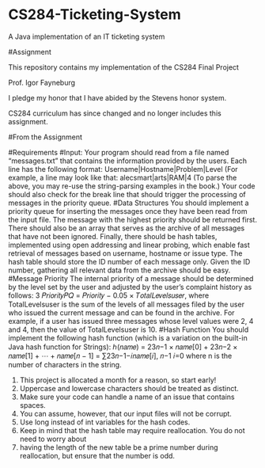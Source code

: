 # CS284-Ticketing-System
A Java implementation of an IT ticketing system

#Assignment

This repository contains my implementation of the CS284 Final Project

Prof. Igor Fayneburg

I pledge my honor that I have abided by the Stevens honor system.

CS284 curriculum has since changed and no longer includes this assignment.

#From the Assignment

#Requirements
#Input:
Your program should read from a file named “messages.txt” that contains the information provided by
the users. Each line has the following format:
Username|Hostname|Problem|Level
(For example, a line may look like that:
alecsmart|arts|RAM|4
(To parse the above, you may re-use the string-parsing examples in the book.)
Your code should also check for the break line that should trigger the processing of messages in the
priority queue.
#Data Structures
You should implement a priority queue for inserting the messages once they have been read from the
input file. The message with the highest priority should be returned first.
There should also be an array that serves as the archive of all messages that have not been ignored.
Finally, there should be hash tables, implemented using open addressing and linear probing, which enable
fast retrieval of messages based on username, hostname or issue type. The hash table should store the ID
number of each message only. Given the ID number, gathering all relevant data from the archive should
be easy.
#Message Priority
The internal priority of a message should be determined by the level set by the user and adjusted by the
user’s complaint history as follows:
3
𝑃𝑟𝑖𝑜𝑟𝑖𝑡𝑦𝑃𝑄 = 𝑃𝑟𝑖𝑜𝑟𝑖𝑡𝑦 − 0.05 × 𝑇𝑜𝑡𝑎𝑙𝐿𝑒𝑣𝑒𝑙𝑠𝑢𝑠𝑒𝑟,
where TotalLevelsuser is the sum of the levels of all messages filed by the user who issued the current
message and can be found in the archive. For example, if a user has issued three messages whose level
values were 2, 4 and 4, then the value of TotalLevelsuser is 10.
#Hash Function
You should implement the following hash function (which is a variation on the built-in Java hash function
for Strings):
ℎ(𝑛𝑎𝑚𝑒) = 23𝑛−1 × 𝑛𝑎𝑚𝑒[0] + 23𝑛−2 × 𝑛𝑎𝑚𝑒[1] + ⋯ + 𝑛𝑎𝑚𝑒[𝑛 − 1] = ∑23𝑛−1−𝑖𝑛𝑎𝑚𝑒[𝑖],
𝑛−1
𝑖=0
where n is the number of characters in the string.
1. This project is allocated a month for a reason, so start early!
2. Uppercase and lowercase characters should be treated as distinct.
3. Make sure your code can handle a name of an issue that contains spaces.
4. You can assume, however, that our input files will not be corrupt.
5. Use long instead of int variables for the hash codes.
6. Keep in mind that the hash table may require reallocation. You do not need to worry about
7. having the length of the new table be a prime number during reallocation, but ensure that the
number is odd.

